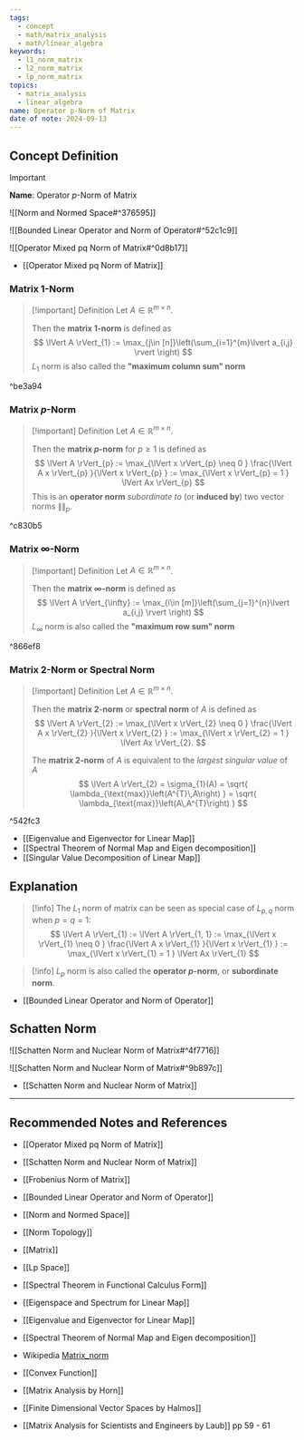 ```yaml
---
tags:
  - concept
  - math/matrix_analysis
  - math/linear_algebra
keywords:
  - l1_norm_matrix
  - l2_norm_matrix
  - lp_norm_matrix
topics:
  - matrix_analysis
  - linear_algebra
name: Operator p-Norm of Matrix
date of note: 2024-09-13
---
```


## Concept Definition


>[!important]
>**Name**: Operator $p$-Norm of Matrix

![[Norm and Normed Space#^376595]]

![[Bounded Linear Operator and Norm of Operator#^52c1c9]]

![[Operator Mixed pq Norm of Matrix#^0d8b17]]

- [[Operator Mixed pq Norm of Matrix]]

### Matrix $1$-Norm

>[!important] Definition
>Let $A \in \mathbb{R}^{m\times n}$. 
>
>Then the **matrix 1-norm** is defined as 
>$$
>\lVert A \rVert_{1} := \max_{j\in [n]}\left(\sum_{i=1}^{m}\lvert a_{i,j} \rvert \right)
>$$
>$L_{1}$ norm is also called the **"maximum column sum" norm**

^be3a94

### Matrix $p$-Norm


>[!important] Definition
>Let $A \in \mathbb{R}^{m\times n}$. 
>
>Then the **matrix $p$-norm** for $p \ge 1$ is defined as 
>$$
>\lVert A \rVert_{p} := \max_{\lVert x \rVert_{p} \neq 0 } \frac{\lVert A x \rVert_{p} }{\lVert x \rVert_{p} } := \max_{\lVert x \rVert_{p} = 1 } \lVert Ax \rVert_{p} 
>$$
>This is an **operator norm** _subordinate to_ (or **induced by**) two vector norms $\lVert  \rVert_{p}.$

^c830b5

### Matrix $\infty$-Norm

>[!important] Definition
>Let $A \in \mathbb{R}^{m\times n}$. 
>
>Then the **matrix $\infty$-norm**  is defined as 
>$$
>\lVert A \rVert_{\infty} := \max_{i\in [m]}\left(\sum_{j=1}^{n}\lvert a_{i,j} \rvert \right)
>$$
>$L_{\infty}$ norm is also called the **"maximum row sum" norm**

^866ef8


### Matrix $2$-Norm or Spectral Norm

>[!important] Definition
>Let $A \in \mathbb{R}^{m\times n}$. 
>
>Then the **matrix 2-norm** or **spectral norm** of $A$ is defined as 
>$$
>\lVert A \rVert_{2} := \max_{\lVert x \rVert_{2} \neq 0 } \frac{\lVert A x \rVert_{2} }{\lVert x \rVert_{2} } := \max_{\lVert x \rVert_{2} = 1 } \lVert Ax \rVert_{2}. 
>$$
>
>The **matrix 2-norm** of $A$ is equivalent to the *largest singular value* of $A$
>$$
>\lVert A \rVert_{2} = \sigma_{1}(A) = \sqrt{ \lambda_{\text{max}}\left(A^{T}\,A\right) }  = \sqrt{ \lambda_{\text{max}}\left(A\,A^{T}\right) } 
>$$

^542fc3

- [[Eigenvalue and Eigenvector for Linear Map]]
- [[Spectral Theorem of Normal Map and Eigen decomposition]]
- [[Singular Value Decomposition of Linear Map]]


## Explanation

>[!info]
>The $L_{1}$ norm of matrix can be seen as special case of $L_{p,q}$ norm when $p = q =1$:
>$$
>\lVert A \rVert_{1} := \lVert A \rVert_{1, 1} := \max_{\lVert x \rVert_{1} \neq 0 } \frac{\lVert A x \rVert_{1} }{\lVert x \rVert_{1} } := \max_{\lVert x \rVert_{1} = 1 } \lVert Ax \rVert_{1} 
>$$

>[!info]
>$L_{p}$ norm is also called the **operator $p$-norm**, or **subordinate norm**.

- [[Bounded Linear Operator and Norm of Operator]]

## Schatten Norm

![[Schatten Norm and Nuclear Norm of Matrix#^4f7716]]

![[Schatten Norm and Nuclear Norm of Matrix#^9b897c]]

- [[Schatten Norm and Nuclear Norm of Matrix]]


-----------
##  Recommended Notes and References

- [[Operator Mixed pq Norm of Matrix]]
- [[Schatten Norm and Nuclear Norm of Matrix]]
- [[Frobenius Norm of Matrix]]


- [[Bounded Linear Operator and Norm of Operator]]
- [[Norm and Normed Space]]
- [[Norm Topology]]
- [[Matrix]]


- [[Lp Space]]
- [[Spectral Theorem in Functional Calculus Form]]
- [[Eigenspace and Spectrum for Linear Map]]
- [[Eigenvalue and Eigenvector for Linear Map]]
- [[Spectral Theorem of Normal Map and Eigen decomposition]]
- Wikipedia [Matrix_norm](https://en.wikipedia.org/wiki/Matrix_norm)
- [[Convex Function]]


- [[Matrix Analysis by Horn]]
- [[Finite Dimensional Vector Spaces by Halmos]]
- [[Matrix Analysis for Scientists and Engineers by Laub]] pp 59 - 61